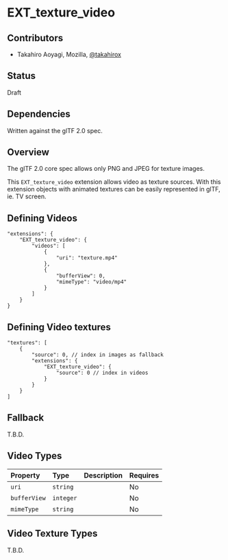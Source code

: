 # EXT\_texture\_video

## Contributors

* Takahiro Aoyagi, Mozilla, [@takahirox](https://github.com/takahirox)

## Status

Draft

## Dependencies

Written against the glTF 2.0 spec.

## Overview

The glTF 2.0 core spec allows only PNG and JPEG for texture images.

This `EXT_texture_video` extension allows video as texture sources.
With this extension objects with animated textures can be easily represented in glTF,
ie. TV screen.

## Defining Videos

```
"extensions": {
    "EXT_texture_video": {
        "videos": [
            {
                "uri": "texture.mp4"
            },
            {
                "bufferView": 0,
                "mimeType": "video/mp4" 
            }
        ]
    }
}
```

## Defining Video textures

```
"textures": [
    {
        "source": 0, // index in images as fallback
        "extensions": {
            "EXT_texture_video": {
                "source": 0 // index in videos
            }
        }
    }
]
```

## Fallback

T.B.D.

## Video Types

| Property | Type | Description | Requires |
|:------|:------|:------|:------|
| `uri` | `string` | | No |
| `bufferView` | `integer` | | No |
| `mimeType` | `string` | | No |

## Video Texture Types

T.B.D.
